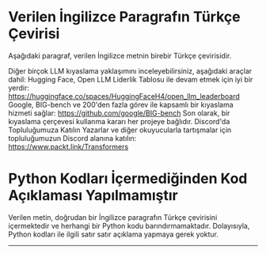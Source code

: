 # Verilen İngilizce Paragrafın Türkçe Çevirisi

Aşağıdaki paragraf, verilen İngilizce metnin birebir Türkçe çevirisidir.

Diğer birçok LLM kıyaslama yaklaşımını inceleyebilirsiniz, aşağıdaki araçlar dahil: Hugging Face, Open LLM Liderlik Tablosu ile devam etmek için iyi bir yerdir: https://huggingface.co/spaces/HuggingFaceH4/open_llm_leaderboard Google, BIG-bench ve 200'den fazla görev ile kapsamlı bir kıyaslama hizmeti sağlar: https://github.com/google/BIG-bench Son olarak, bir kıyaslama çerçevesi kullanma kararı her projeye bağlıdır. Discord'da Topluluğumuza Katılın Yazarlar ve diğer okuyucularla tartışmalar için topluluğumuzun Discord alanına katılın: https://www.packt.link/Transformers

# Python Kodları İçermediğinden Kod Açıklaması Yapılmamıştır

Verilen metin, doğrudan bir İngilizce paragrafın Türkçe çevirisini içermektedir ve herhangi bir Python kodu barındırmamaktadır. Dolayısıyla, Python kodları ile ilgili satır satır açıklama yapmaya gerek yoktur.

---

